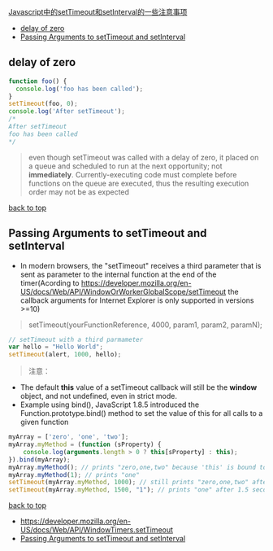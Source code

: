 [Javascript中的setTimeout和setInterval的一些注意事项](#top)

- [delay of zero](#topic1)
- [Passing Arguments to setTimeout and setInterval](#topic2)

<h2 id="topic1">delay of zero</h2>

```javascript
function foo() {
  console.log('foo has been called');
}
setTimeout(foo, 0);
console.log('After setTimeout');
/*
After setTimeout
foo has been called
*/
```

> even though setTimeout was called with a delay of zero, it placed on a queue and scheduled to run at the next opportunity; not **immediately**. Currently-executing code must complete before functions on the queue are executed, thus the resulting execution order may not be as expected

[back to top](#top)

<h2 id="topic2">Passing Arguments to setTimeout and setInterval</h2>

- In modern browsers, the "setTimeout" receives a third parameter that is sent as parameter to the internal function at the end of the timer(Acording to https://developer.mozilla.org/en-US/docs/Web/API/WindowOrWorkerGlobalScope/setTimeout the callback arguments for Internet Explorer is only supported in versions >=10)

> setTimeout(yourFunctionReference, 4000, param1, param2, paramN);

```javascript
// setTimeout with a third parmameter
var hello = "Hello World";
setTimeout(alert, 1000, hello);
```

> 注意：

- The default **this** value of a setTimeout callback will still be the **window** object, and not undefined, even in strict mode.
- Example using bind(), JavaScript 1.8.5 introduced the Function.prototype.bind() method to set the value of this for all calls to a given function

```javascript
myArray = ['zero', 'one', 'two'];
myArray.myMethod = (function (sProperty) {
    console.log(arguments.length > 0 ? this[sProperty] : this);
}).bind(myArray);
myArray.myMethod(); // prints "zero,one,two" because 'this' is bound to myArray in the function
myArray.myMethod(1); // prints "one"
setTimeout(myArray.myMethod, 1000); // still prints "zero,one,two" after 1 second because of the binding
setTimeout(myArray.myMethod, 1500, "1"); // prints "one" after 1.5 seconds
```

[back to top](#top)

- https://developer.mozilla.org/en-US/docs/Web/API/WindowTimers.setTimeout
- [Passing Arguments to setTimeout and setInterval](http://arguments.callee.info/2008/11/10/passing-arguments-to-settimeout-and-setinterval/)
